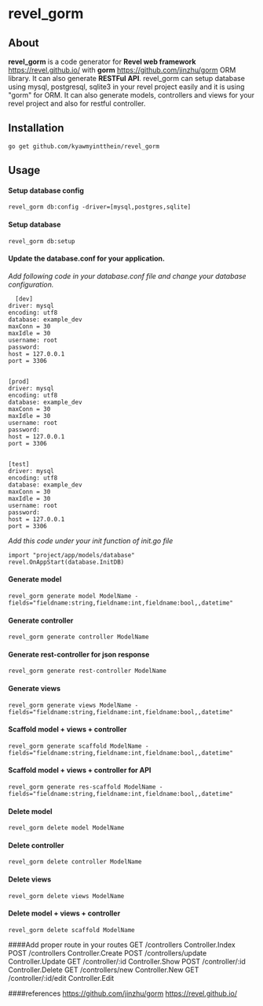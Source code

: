 # **revel_gorm**

## About
  **revel_gorm** is a code generator for **Revel web framework** https://revel.github.io/ with **gorm** https://github.com/jinzhu/gorm ORM library.
  It can also generate **RESTFul API**. 
  revel_gorm can setup database using mysql, postgresql, sqlite3 in your revel project easily and it is using "gorm" for ORM.
  It can also generate models, controllers and views for your revel project and also for restful controller.

## Installation
    go get github.com/kyawmyintthein/revel_gorm  

## Usage
#### Setup database config
    revel_gorm db:config -driver=[mysql,postgres,sqlite]

#### Setup database 
    revel_gorm db:setup 

#### Update the database.conf for your application.
  *Add following code in your database.conf file and change your database configuration.*
   
      [dev]
	driver: mysql
	encoding: utf8
	database: example_dev
	maxConn = 30
	maxIdle = 30
	username: root
	password:
	host = 127.0.0.1
	port = 3306
	
	
	[prod]
	driver: mysql
	encoding: utf8
	database: example_dev
	maxConn = 30
	maxIdle = 30
	username: root
	password:
	host = 127.0.0.1
	port = 3306
	
	
	[test]
	driver: mysql
	encoding: utf8
	database: example_dev	
	maxConn = 30
	maxIdle = 30
	username: root
	password:
	host = 127.0.0.1
	port = 3306
	  

*Add this code under your init function of init.go file*

    import "project/app/models/database"
    revel.OnAppStart(database.InitDB)


#### Generate model 
    revel_gorm generate model ModelName -fields="fieldname:string,fieldname:int,fieldname:bool,,datetime"

#### Generate controller 
    revel_gorm generate controller ModelName


#### Generate rest-controller  for json response
    revel_gorm generate rest-controller ModelName


#### Generate views 
    revel_gorm generate views ModelName -fields="fieldname:string,fieldname:int,fieldname:bool,,datetime"

#### Scaffold model + views + controller 
    revel_gorm generate scaffold ModelName -fields="fieldname:string,fieldname:int,fieldname:bool,,datetime"
    
#### Scaffold model + views + controller  for API
    revel_gorm generate res-scaffold ModelName -fields="fieldname:string,fieldname:int,fieldname:bool,,datetime"

#### Delete model
    revel_gorm delete model ModelName

#### Delete controller
    revel_gorm delete controller ModelName

#### Delete views
    revel_gorm delete views ModelName

#### Delete model + views + controller
	revel_gorm delete scaffold ModelName

####Add proper route in your routes
	GET     /controllers 									Controller.Index
	POST    /controllers 									Controller.Create
	POST    /controllers/update 							Controller.Update
	GET     /controller/:id 								Controller.Show
	POST  	/controller/:id									Controller.Delete
	GET  	/controllers/new								Controller.New
	GET  	/controller/:id/edit							Controller.Edit

####references
  https://github.com/jinzhu/gorm
  https://revel.github.io/
